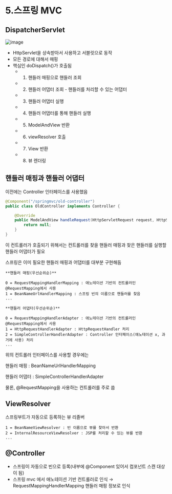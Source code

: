 # 5.스프링 MVC

## DispatcherServlet

![image](https://github.com/choijoohee213/Today-I-Learned/assets/60915285/d5e94748-c3e0-4a46-8201-77952b5f64b8)

- HttpServlet을 상속받아서 사용하고 서블릿으로 동작
- 모든 경로에 대해서 매핑
- 핵심인 doDispatch()가 호출됨
    - 1. 핸들러 매핑으로 핸들러 조회
    - 2. 핸들러 어댑터 조회 - 핸들러를 처리할 수 있는 어댑터
    - 3. 핸들러 어댑터 실행
    - 4. 핸들러 어댑터를 통해 핸들러 실행
    - 5. ModelAndView 반환
    - 6. viewResolver 호출
    - 7. View 반환
    - 8. 뷰 렌더링


## 핸들러 매핑과 핸들러 어댑터

이전에는 Controller 인터페이스를 사용했음

```java
@Component("/springmvc/old-controller")
public class OldController implements Controller {

	@Override
	public ModelAndView handleRequest(HttpServletRequest request, HttpServletResponse response) throws Exception {
		return null;
	}
}
```

이 컨트롤러가 호출되기 위해서는 컨트롤러를 찾을 핸들러 매핑과 찾은 핸들러를 실행할 핸들러 어댑터가 필요

스프링은 이미 필요한 핸들러 매핑과 어댑터를 대부분 구현해둠

```
**핸들러 매핑(우선순위순)**

0 = RequestMappingHandlerMapping : 애노테이션 기반의 컨트롤러인 @RequestMapping에서 사용
1 = BeanNameUrlHandlerMapping : 스프링 빈의 이름으로 핸들러를 찾음
...
```

```
**핸들러 어댑터(우선순위순)**

0 = RequestMappingHandlerAdapter : 애노테이션 기반의 컨트롤러인 @RequestMapping에서 사용
1 = HttpRequestHandlerAdapter : HttpRequestHandler 처리
2 = SimpleControllerHandlerAdapter : Controller 인터페이스(애노테이션 x, 과거에 사용) 처리
...
```

위의 컨트롤러 인터페이스를 사용할 경우에는

핸들러 매핑 : BeanNameUrlHandlerMapping

핸들러 어댑터 : SimpleControllerHandlerAdapter

물론, @RequestMapping을 사용하는 컨트롤러를 주로 씀

## ViewResolver

스프링부트가 자동으로 등록하는 뷰 리졸버

```
1 = BeanNameViewResolver : 빈 이름으로 뷰를 찾아서 반환
2 = InternalResourceViewResolver : JSP를 처리할 수 있는 뷰를 반환
...
```

## @Controller

- 스프링이 자동으로 빈으로 등록(내부에 @Component 있어서 컴포넌트 스캔 대상이 됨)
- 스프링 mvc 에서 애노테이션 기반 컨트롤러로 인식 → RequestMappingHandlerMapping 핸들러 매핑 정보로 인식
